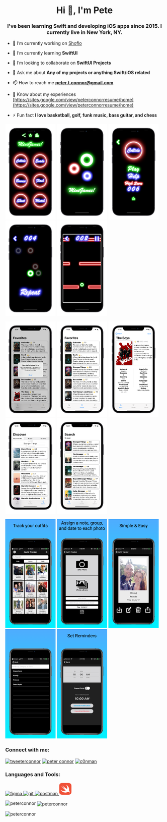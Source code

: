 <h1 align="center">Hi 👋, I'm Pete</h1>
<h3 align="center">I've been learning Swift and developing iOS apps since 2015. I currently live in New York, NY.</h3>

- 🔭 I’m currently working on [Shoflo](https://github.com/PeterConnor/Shoflo)

- 🌱 I’m currently learning **SwiftUI**

- 👯 I’m looking to collaborate on **SwiftUI Projects**

- 💬 Ask me about **Any of my projects or anything Swift/iOS related**

- 📫 How to reach me **peter.t.connor@gmail.com**

- 📄 Know about my experiences [https://sites.google.com/view/peterconnorresume/home](https://sites.google.com/view/peterconnorresume/home)

- ⚡ Fun fact **I love basketball, golf, funk music, bass guitar, and chess**

<img src="https://github.com/PeterConnor/PeterConnor/blob/main/minigames-ss1.png" width="160"> <img src="https://github.com/PeterConnor/PeterConnor/blob/main/minigames-ss2.png" width="160"> <img src="https://github.com/PeterConnor/PeterConnor/blob/main/minigames-ss3.png" width="160"> <img src="https://github.com/PeterConnor/PeterConnor/blob/main/minigames-ss4.png" width="160"> <img src="https://github.com/PeterConnor/PeterConnor/blob/main/minigames-ss5.png" width="160">

<img src="https://github.com/PeterConnor/PeterConnor/blob/main/shoflo-ss1.png" width="160"> <img src="https://github.com/PeterConnor/PeterConnor/blob/main/shoflo-ss2.png" width="160"> <img src="https://github.com/PeterConnor/PeterConnor/blob/main/shoflo-ss3.png" width="160"> <img src="https://github.com/PeterConnor/PeterConnor/blob/main/shoflo-ss4.png" width="160"> <img src="https://github.com/PeterConnor/PeterConnor/blob/main/shoflo-ss5.png" width="160">

<img src="https://github.com/PeterConnor/PeterConnor/blob/main/outfittracker1.png" width="160"> <img src="https://github.com/PeterConnor/PeterConnor/blob/main/outfittracker2.png" width="160"> <img src="https://github.com/PeterConnor/PeterConnor/blob/main/outfittracker3.png" width="160"> <img src="https://github.com/PeterConnor/PeterConnor/blob/main/outfittracker4.png" width="160"> <img src="https://github.com/PeterConnor/PeterConnor/blob/main/outfittracker5.png" width="160">

<h3 align="left">Connect with me:</h3>
<p align="left">
<a href="https://twitter.com/tweeterconnor" target="blank"><img align="center" src="https://cdn.jsdelivr.net/npm/simple-icons@3.0.1/icons/twitter.svg" alt="tweeterconnor" height="30" width="40" /></a>
<a href="https://www.linkedin.com/in/peter-connor-b5b26614/" target="blank"><img align="center" src="https://cdn.jsdelivr.net/npm/simple-icons@3.0.1/icons/linkedin.svg" alt="peter connor" height="30" width="40" /></a>
<a href="https://stackoverflow.com/users/c0nman" target="blank"><img align="center" src="https://cdn.jsdelivr.net/npm/simple-icons@3.0.1/icons/stackoverflow.svg" alt="c0nman" height="30" width="40" /></a>
</p>

<h3 align="left">Languages and Tools:</h3>
<p align="left"> <a href="https://www.figma.com/" target="_blank"> <img src="https://www.vectorlogo.zone/logos/figma/figma-icon.svg" alt="figma" width="40" height="40"/> </a> <a href="https://git-scm.com/" target="_blank"> <img src="https://www.vectorlogo.zone/logos/git-scm/git-scm-icon.svg" alt="git" width="40" height="40"/> </a> <a href="https://postman.com" target="_blank"> <img src="https://www.vectorlogo.zone/logos/getpostman/getpostman-icon.svg" alt="postman" width="40" height="40"/> </a> <a href="https://developer.apple.com/swift/" target="_blank"> <img src="https://raw.githubusercontent.com/devicons/devicon/master/icons/swift/swift-original.svg" alt="swift" width="40" height="40"/> </a> </p>

<p><img align="left" src="https://github-readme-stats.vercel.app/api/top-langs?username=peterconnor&show_icons=true&locale=en&layout=compact" alt="peterconnor" /></p>

<p>&nbsp;<img align="center" src="https://github-readme-stats.vercel.app/api?username=peterconnor&show_icons=true&locale=en" alt="peterconnor" /></p>

<p><img align="center" src="https://github-readme-streak-stats.herokuapp.com/?user=peterconnor&" alt="peterconnor" /></p>
